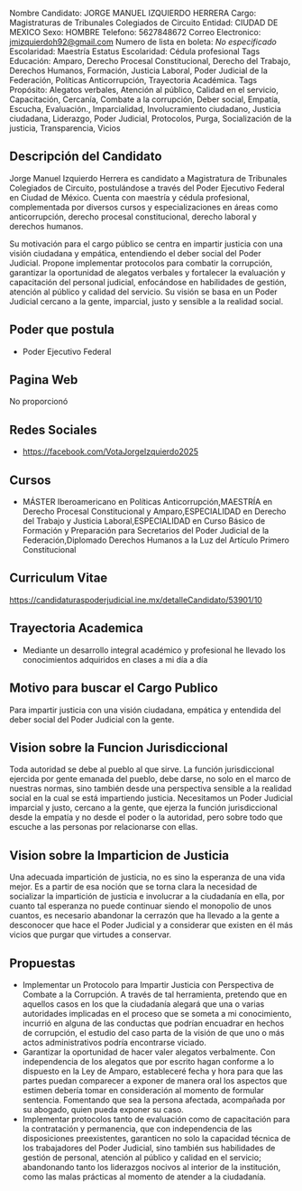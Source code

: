 Nombre Candidato: JORGE MANUEL IZQUIERDO HERRERA
Cargo: Magistraturas de Tribunales Colegiados de Circuito
Entidad: CIUDAD DE MEXICO
Sexo: HOMBRE
Telefono: 5627848672
Correo Electronico: jmizquierdoh92@gmail.com
Numero de lista en boleta: *No especificado*
Escolaridad: Maestría
Estatus Escolaridad: Cédula profesional
Tags Educación: Amparo, Derecho Procesal Constitucional, Derecho del Trabajo, Derechos Humanos, Formación, Justicia Laboral, Poder Judicial de la Federación, Políticas Anticorrupción, Trayectoria Académica.
Tags Propósito: Alegatos verbales, Atención al público, Calidad en el servicio, Capacitación, Cercanía, Combate a la corrupción, Deber social, Empatía, Escucha, Evaluación., Imparcialidad, Involucramiento ciudadano, Justicia ciudadana, Liderazgo, Poder Judicial, Protocolos, Purga, Socialización de la justicia, Transparencia, Vicios


## Descripción del Candidato 

Jorge Manuel Izquierdo Herrera es candidato a Magistratura de Tribunales Colegiados de Circuito, postulándose a través del Poder Ejecutivo Federal en Ciudad de México. Cuenta con maestría y cédula profesional, complementada por diversos cursos y especializaciones en áreas como anticorrupción, derecho procesal constitucional, derecho laboral y derechos humanos. 

Su motivación para el cargo público se centra en impartir justicia con una visión ciudadana y empática, entendiendo el deber social del Poder Judicial. Propone implementar protocolos para combatir la corrupción, garantizar la oportunidad de alegatos verbales y fortalecer la evaluación y capacitación del personal judicial, enfocándose en habilidades de gestión, atención al público y calidad del servicio. Su visión se basa en un Poder Judicial cercano a la gente, imparcial, justo y sensible a la realidad social.


## Poder que postula

- Poder Ejecutivo Federal


## Pagina Web

No proporcionó


## Redes Sociales

- https://facebook.com/VotaJorgeIzquierdo2025


## Cursos

- MÁSTER Iberoamericano en Políticas Anticorrupción,MAESTRÍA en Derecho Procesal Constitucional y Amparo,ESPECIALIDAD en Derecho del Trabajo y Justicia Laboral,ESPECIALIDAD en Curso Básico de Formación y Preparación para Secretarios del Poder Judicial de la Federación,Diplomado Derechos Humanos a la Luz del Artículo Primero Constitucional


## Curriculum Vitae

https://candidaturaspoderjudicial.ine.mx/detalleCandidato/53901/10


## Trayectoria Academica

- Mediante un desarrollo integral académico y profesional he llevado los conocimientos adquiridos en clases a mi día a día


## Motivo para buscar el Cargo Publico

Para impartir justicia con una visión ciudadana, empática y entendida del deber social del Poder Judicial con la gente.


## Vision sobre la Funcion Jurisdiccional

Toda autoridad se debe al pueblo al que sirve. La función jurisdiccional ejercida por gente emanada del pueblo, debe darse, no solo en el marco de nuestras normas, sino también desde una perspectiva sensible a la realidad social en la cual se está impartiendo justicia. Necesitamos un Poder Judicial imparcial y justo, cercano a la gente, que ejerza la función jurisdiccional desde la empatía y no desde el poder o la autoridad, pero sobre todo que escuche a las personas por relacionarse con ellas.


## Vision sobre la Imparticion de Justicia

Una adecuada impartición de justicia, no es sino la esperanza de una vida mejor. Es a partir de esa noción que se torna clara la necesidad de socializar la impartición de justicia e involucrar a la ciudadanía en ella, por cuanto tal esperanza no puede continuar siendo el monopolio de unos cuantos, es necesario abandonar la cerrazón que ha llevado a la gente a desconocer que hace el Poder Judicial y a considerar que existen en él más vicios que purgar que virtudes a conservar.


## Propuestas

- Implementar un Protocolo para Impartir Justicia con Perspectiva de Combate a la Corrupción. A través de tal herramienta, pretendo que en aquellos casos en los que la ciudadanía alegará que una o varias autoridades implicadas en el proceso que se someta a mi conocimiento, incurrió en alguna de las conductas que podrían encuadrar en hechos de corrupción, el estudio del caso parta de la visión de que uno o más actos administrativos podría encontrarse viciado.
- Garantizar la oportunidad de hacer valer alegatos verbalmente. Con independencia de los alegatos que por escrito hagan conforme a lo dispuesto en la Ley de Amparo, estableceré fecha y hora para que las partes puedan comparecer a exponer de manera oral los aspectos que estimen debería tomar en consideración al momento de formular sentencia. Fomentando que sea la persona afectada, acompañada por su abogado, quien pueda exponer su caso.
- Implementar protocolos tanto de evaluación como de capacitación para la contratación y permanencia, que con independencia de las disposiciones preexistentes, garanticen no solo la capacidad técnica de los trabajadores del Poder Judicial, sino también sus habilidades de gestión de personal, atención al público y calidad en el servicio; abandonando tanto los liderazgos nocivos al interior de la institución, como las malas prácticas al momento de atender a la ciudadanía.

